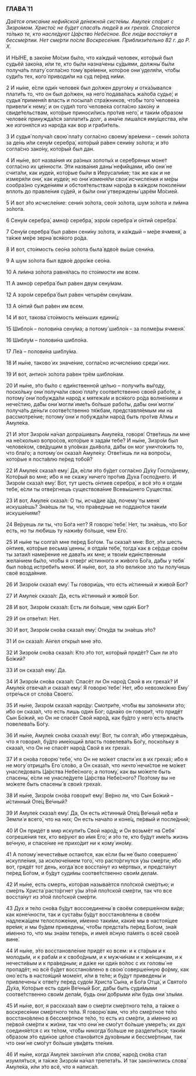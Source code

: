 ### ГЛАВА́ 11

_Даётся описа́ние нефи́йской де́нежной систе́мы. Амуле́к спо́рит с Зизро́мом. Христо́с не бу́дет спаса́ть люде́й в их греха́х. Спаса́ются то́лько те, кто насле́дуют Ца́рство Небе́сное. Все лю́ди восста́нут в бессме́ртии. Нет сме́рти по́сле Воскресе́ния. Приблизи́тельно 82 г. до Р. Х._

И НЫ́НЕ, в зако́не Мо́сии бы́ло, что ка́ждый человек, кото́рый был судьёй зако́на, и́ли те, кто бы́ли назна́чены су́дьями, должны́ бы́ли получа́ть плату́ согла́сно тому́ вре́мени, кото́рое они́ уделя́ли, что́бы суди́ть тех, кого́ приводи́ли на суд пе́ред ни́ми.

2 И ны́не, е́сли оди́н челове́к был до́лжен друго́му и отка́зывался плати́ть то, что он был до́лжен, на него́ подава́лась жа́лоба судье́; и судья́ применя́л власть и посыла́л стра́жников, что́бы того́ челове́ка привели́ к нему́; и он суди́л того́ челове́ка согла́сно зако́ну и свиде́тельствам, кото́рые приноси́лись про́тив него́, и таки́м о́бразом челове́к принужда́лся заплати́ть долг, а ина́че лиша́лся иму́щества, и́ли же изгоня́лся из наро́да как вор и граби́тель.

3 И судья́ получа́л свою́ пла́ту согла́сно своему́ вре́мени – сени́н зо́лота за де́нь и́ли сену́м серебра́, кото́рый ра́вен сени́ну зо́лота; и э́то согла́сно зако́ну, кото́рый был дан.

4 И ны́не, вот назва́ния их ра́зных золоты́х и сере́бряных моне́т согла́сно их це́нности. Э́ти назва́ния даны́ нефи́йцами, и́бо они́ не счита́ли, как иуде́и, кото́рые бы́ли в Иерусали́ме; так же как и не измеря́ли они́, как иуде́и; но они́ изменя́ли свои́ исчисле́ния и ме́ры сообра́зно сужде́ниям и обстоя́тельствам наро́да в ка́ждом поколе́нии вплоть до правле́ния су́дей, и бы́ли они́ утверждены́ царём Мо́сией.

5 И вот э́то исчисле́ние: сени́н зо́лота, сео́н зо́лота, шум зо́лота и ли́мна зо́лота.

6 Сену́м серебра́, амно́р серебра́, эзро́м серебра́ и о́нтий серебра́.

7 Сену́м серебра́ был ра́вен сени́ну зо́лота, и ка́ждый – ме́ре ячменя́, а та́кже ме́ре зерна́ вся́кого ро́да.

8 И вот, сто́имость сео́на зо́лота была́ вдво́е вы́ше сени́на.

9 А шум зо́лота был вдво́е доро́же сео́на.

10 А ли́мна зо́лота равня́лась по сто́имости им всем.

11 А амно́р серебра́ был ра́вен двум сену́мам.

12 А эзро́м серебра́ был ра́вен четырём сену́мам.

13 А о́нтий был ра́вен им всем.

14 И вот, такова́ сто́имость ме́ньших едини́ц:

15 Шибло́н – полови́на сену́ма; а потому́ шибло́н – за полме́ры ячменя́.

16 Шиблу́м – полови́на шибло́на.

17 Ле́а – полови́на шиблу́ма.

18 И ны́не, таково́ их значе́ние, согла́сно исчисле́нию среди́ них.

19 И вот, антио́н зо́лота ра́вен трём шибло́нам.

20 И ны́не, э́то бы́ло с еди́нственной це́лью – получи́ть вы́году, поско́льку они́ получа́ли свою́ пла́ту соотве́тственно свое́й рабо́те, а потому́ они́ побужда́ли наро́д к мятежа́м и вся́кого ро́да волне́ниям и нече́стию, да́бы они́ могли́ име́ть бо́льше рабо́ты, да́бы они́ могли́ получа́ть де́ньги соотве́тственно тя́жбам, представля́емым им на рассмотре́ние; потому́ они́ и побужда́ли наро́д быть про́тив А́лмы и Амуле́ка.

21 И э́тот Зизро́м на́чал допра́шивать Амуле́ка, говоря́: Отве́тишь ли мне на не́сколько вопро́сов, кото́рые я зада́м тебе́? И ны́не, Зизро́м был челове́ком, све́дущим в уло́вках дья́вола, да́бы он мог уничто́жить то, что бла́го; а потому́ он сказа́л Амуле́ку: Отве́тишь ли на вопро́сы, кото́рые я поста́влю пе́ред тобо́й?

22 И Амуле́к сказа́л ему́: Да, е́сли э́то бу́дет согла́сно Ду́ху Госпо́днему, Кото́рый во мне; и́бо я не скажу́ ничего́ про́тив Духа Госпо́днего. И Зизро́м сказа́л ему́: Вот, тут шесть о́нтиев серебра́, и всё э́то я отда́м тебе́, е́сли ты отве́ргнешь существова́ние Всевы́шнего Существа́.

23 И вот, Амуле́к сказа́л: О ты, исча́дие а́да, почему́ ты меня́ искуша́ешь? Зна́ешь ли ты, что пра́ведные не поддаю́тся таки́м искуше́ниям?

24 Ве́руешь ли ты, что Бо́га нет? Я говорю́ тебе́: Нет, ты зна́ешь, что Бог есть, но ты лю́бишь ту нажи́ву бо́льше, чем Его́.

25 И ны́не ты солга́л мне пе́ред Бо́гом. Ты сказа́л мне: Вот, э́ти шесть о́нтиев, кото́рые весьма́ ценны́, я отда́м тебе́, тогда́ как в се́рдце своём ты затаи́л наме́рение не дава́ть их мне; и твои́м еди́нственным жела́нием бы́ло, что́бы я отве́рг и́стинного и жи́вого Бо́га, да́бы у тебя́ был по́вод истреби́ть меня́. И ны́не, вот, за э́то вели́кое зло ты полу́чишь своё возда́яние.

26 И Зизро́м сказа́л ему́: Ты говори́шь, что есть и́стинный и живо́й Бог?

27 И Амуле́к сказа́л: Да, есть и́стинный и живо́й Бог.

28 И вот, Зизро́м сказа́л: Есть ли бо́льше, чем оди́н Бог?

29 И он отве́тил: Нет.

30 И вот, Зизро́м сно́ва сказа́л ему́: Отку́да ты зна́ешь э́то?

31 И он сказа́л: А́нгел откры́л мне э́то.

32 И Зизро́м сно́ва сказа́л: Кто э́то тот, кото́рый придёт? Сын ли э́то Бо́жий?

33 И он сказа́л ему́: Да.

34 И Зизро́м сно́ва сказа́л: Спасёт ли Он наро́д Свой в их греха́х? И Амуле́к отвеча́л и сказа́л ему́: Я говорю́ тебе́: Нет, и́бо невозмо́жно Ему́ отре́чься от сло́ва Своего́.

35 И ны́не, Зизро́м сказа́л наро́ду: Смотри́те, что́бы вы запо́мнили э́то; и́бо он сказа́л, что есть лишь оди́н Бог; одна́ко он говори́т, что придёт Сын Бо́жий, но Он не спасёт Свой наро́д, как бу́дто у него́ есть власть повелева́ть Бо́гу.

36 И ны́не, Амуле́к сно́ва сказа́л ему́: Вот, ты солга́л, и́бо утвержда́ешь, что я говори́л, бу́дто име́ющий власть повелева́ть Бо́гу, поско́льку я сказа́л, что Он не спасёт наро́д Свой в их греха́х.

37 И я сно́ва говорю́ тебе́, что Он не мо́жет спасти́ их в их греха́х; и́бо я не могу́ отрица́ть Его́ сло́во, а Он сказа́л, что ничто́ нечи́стое не мо́жет унасле́довать Ца́рства Небе́сного; а потому́, как вы мо́жете быть спасены́, е́сли не унасле́дуете Ца́рства Небе́сного? Поэ́тому вы не мо́жете быть спасены́ в свои́х греха́х.

38 И ны́не, Зизро́м сно́ва говори́т ему́: Ве́рно ли, что Сын Бо́жий – и́стинный Оте́ц Ве́чный?

39 И Амуле́к сказа́л ему́: Да, Он есть и́стинный Оте́ц Ве́чный не́ба и Земли́ и всего́, что на них; Он есть нача́ло и коне́ц, пе́рвый и после́дний;

40 И Он придёт в мир искупи́ть Свой наро́д; и Он возьмёт на Себя́ согреше́ния тех, кто ве́руют во и́мя Его́; и э́то те, кто бу́дут име́ть жизнь ве́чную, и спасе́ние не прихо́дит ни к кому́ ино́му.

41 А потому́ нечести́вые остаю́тся, как е́сли бы не́ было совершено́ искупле́ния, за исключе́нием того́, что расто́ргнутся у́зы сме́рти; и́бо вот, грядёт тот день, когда́ все восста́нут из мёртвых, и предста́нут пе́ред Бо́гом, и бу́дут суди́мы соотве́тственно свои́м дела́м.

42 И ны́не, есть смерть, кото́рая называ́ется пло́тской сме́ртью; и сме́рть Христа́ расто́ргнет у́зы э́той пло́тской сме́рти, так что все восста́нут из э́той пло́тской сме́рти.

43 Дух и те́ло сно́ва бу́дут воссоединены́ в своём соверше́нном ви́де; как коне́чности, так и суста́вы бу́дут восстано́влены в своём надлежа́щем телосложе́нии, и́менно таки́ми, каки́е мы в настоя́щее вре́мя; и мы бу́дем приведены́, что́бы предста́ть пе́ред Бо́гом, зна́я и́менно то, что мы зна́ем тепе́рь, и име́я я́сную па́мять о всей свое́й вине́.

44 И ны́не, э́то восстановле́ние придёт ко всем: и к ста́рым и к молоды́м, и к раба́м и к свобо́дным, и к мужчи́нам и к же́нщинам, и к нечести́вым и к пра́ведным; и да́же ни оди́н во́лос с их головы́ не пропадёт; но всё бу́дет восстано́влено в свою́ соверше́нную фо́рму, как оно́ есть в настоя́щий моме́нт, и́ли в те́ле; и бу́дут приведены́ и привлечены́ к отве́ту пе́ред судо́м Христа́ Сы́на, и Бо́га Отца́, и Свято́го Ду́ха, Кото́рые есть оди́н Ве́чный Бог, да́бы быть суди́мыми соотве́тственно свои́м дела́м, будь они́ до́брыми и́ли будь они́ злы́ми.

45 И ны́не, вот, я рассказа́л вам о сме́рти сме́ртного те́ла, а та́кже о воскресе́нии сме́ртного те́ла. Я говорю́ вам, что э́то сме́ртное те́ло восстано́влено в бессме́ртное те́ло, то есть из сме́рти, а и́менно из пе́рвой сме́рти к жи́зни, так что они́ не смо́гут бо́льше умере́ть; их дух соединя́ется с их те́лом, что́бы никогда́ бо́льше не раздели́ться; таки́м о́бразом э́то еди́ное це́лое стано́вится духо́вным и бессме́ртным, так что они́ не смо́гут бо́льше уви́деть тле́ния.

46 И ны́не, когда́ Амуле́к зако́нчил э́ти слова́, наро́д сно́ва стал изумля́ться, и та́кже Зизро́м на́чал трепета́ть. И так зако́нчились слова́ Амуле́ка, и́ли э́то всё, что я написа́л.
